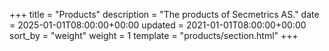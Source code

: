 +++
title = "Products"
description = "The products of Secmetrics AS."
date = 2025-01-01T08:00:00+00:00
updated = 2021-01-01T08:00:00+00:00
sort_by = "weight"
weight = 1
template = "products/section.html"
+++
